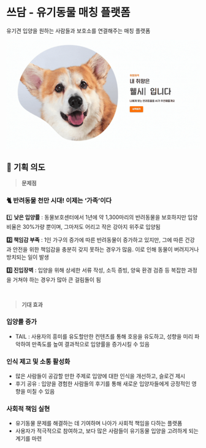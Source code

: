 # 쓰담 - 유기동물 매칭 플랫폼

유기견 입양을 원하는 사람들과 보호소를 연결해주는 매칭 플랫폼

<img src="/public/img/1.gif">

## **🔎 기획 의도**

> **문제점**

### **🐈 반려동물 천만 시대! 이제는 ‘가족’이다**

1️⃣ **낮은 입양률** : 동물보호센터에서 1년에 약 1,300마리의 반려동물을 보호하지만 입양 비율은 30%가량 뿐이며, 그마저도 어리고 작은 강아지 위주로 입양됨

**2️⃣ 책임감 부족** : 1인 가구의 증가에 따른 반려동물이 증가하고 있지만, 그에 따른 건강과 안전을 위한 책임감을 충분히 갖지 못하는 경우가 많음. 이로 인해 동물이 버려지거나 방치되는 일이 발생

**3️⃣ 진입장벽** : 입양을 위해 상세한 서류 작성, 소득 증빙, 양육 환경 검증 등 복잡한 과정을 거쳐야 하는 경우가 많아 큰 걸림돌이 됨

<br />

> **기대 효과**

### 입양률 증가

- TAIL : 사용자의 흥미를 유도할만한 컨텐츠를 통해 호응을 유도하고, 성향을 미리 파악하여 만족도를 높여 결과적으로 입양률을 증가시킬 수 있음

### 인식 제고 및 소통 활성화

- 많은 사람들이 공감할 만한 주제로 입양에 대한 인식을 개선하고, 슬로건 제시
- 후기 공유 : 입양을 경험한 사람들의 후기를 통해 새로운 입양자들에게 긍정적인 영향을 미칠 수 있음

### 사회적 책임 실현

- 유기동물 문제를 해결하는 데 기여하며 나아가 사회적 책임을 다하는 플랫폼
- 사용자가 적극적으로 참여하고, 보다 많은 사람들이 유기동물 입양을 고려하게 되는 계기를 마련
